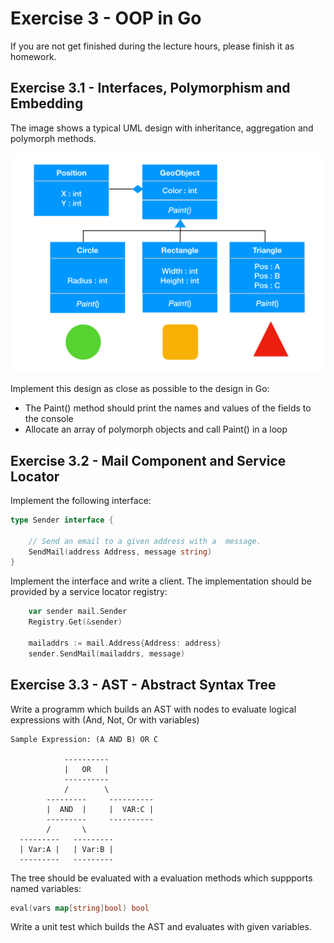 # Exercise 3 - OOP in Go

If you are not get finished during the lecture hours, please finish it as homework.

## Exercise 3.1 - Interfaces, Polymorphism and Embedding

The image shows a typical UML design with inheritance, aggregation and polymorph methods.

![oo](../img/03-exercise.png "A typical OO design")

Implement this design as close as possible to the design in Go:
- The Paint() method should print the names and values of the fields to the console
- Allocate an array of polymorph objects and call Paint() in a loop 

## Exercise 3.2 - Mail Component and Service Locator
Implement the following interface:
```go
type Sender interface {

	// Send an email to a given address with a  message.
	SendMail(address Address, message string)
}
```
Implement the interface and write a client. The implementation should be provided by
a service locator registry:

```go
    var sender mail.Sender
	Registry.Get(&sender)

	mailaddrs := mail.Address{Address: address}
	sender.SendMail(mailaddrs, message)
```

## Exercise 3.3 - AST - Abstract Syntax Tree
Write a programm which builds an AST with nodes to evaluate logical expressions with (And, Not, Or with variables)

```
Sample Expression: (A AND B) OR C

            ----------
            |   OR   |
            ----------
            /        \
        ---------     ----------
        |  AND  |     |  VAR:C |
        ---------     ----------
        /       \
  ---------   --------- 
  | Var:A |   | Var:B |
  ---------   ---------
```

The tree should be evaluated with a evaluation methods which suppports named variables:

```go
eval(vars map[string]bool) bool
```

Write a unit test which builds the AST and evaluates with given variables.
